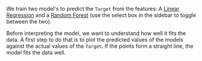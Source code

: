 We train two model's to predict the `Target` from the features: A [Linear Regression](https://scikit-learn.org/stable/modules/generated/sklearn.linear_model.LinearRegression.html) and a [Random Forest](https://scikit-learn.org/stable/modules/generated/sklearn.ensemble.RandomForestRegressor.html) (use the select box in the sidebar to toggle between the two).

Before interpreting the model, we want to understand how well it fits the data. A first step to do that is to plot the predicted values of the models against the actual values of the `Target`. If the points form a straight line, the model fits the data well.
